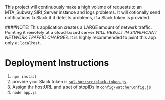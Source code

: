 This project will continuously make a high volume of requests to an MTA_Subway_SIRI_Server instance and logs problems. 
It will optionally send notifications to Slack if it detects problems, if a Slack token is provided.

####NOTE: This application creates a LARGE amount of network traffic. Pointing it remotely at a cloud-based server *WILL RESULT IN SIGNIFICANT NETWORK TRAFFIC CHARGES*. It is highly recommended to point this app only at `localhost`.

# Deployment Instructions

1. `npm install`
2. provide your Slack token in [`sol-bot/src/slack-token.js`](https://github.com/availabs/sol-bot/blob/master/src/slack-token.js)
3. Assign the hostURL and a set of stopIDs in [`config/watcherConfig.js`](https://github.com/availabs/sol-bot/blob/master/src/watchers.js)
4. `node app.js`
